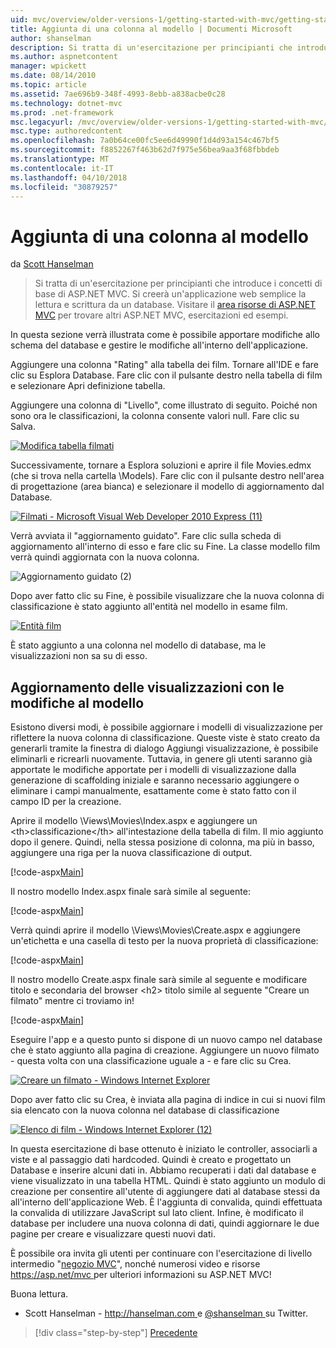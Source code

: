 ```yaml
---
uid: mvc/overview/older-versions-1/getting-started-with-mvc/getting-started-with-mvc-part8
title: Aggiunta di una colonna al modello | Documenti Microsoft
author: shanselman
description: Si tratta di un'esercitazione per principianti che introduce i concetti di base di ASP.NET MVC. Creare un'applicazione web semplice la lettura e scrittura da un database.
ms.author: aspnetcontent
manager: wpickett
ms.date: 08/14/2010
ms.topic: article
ms.assetid: 7ae696b9-348f-4993-8ebb-a838acbe0c28
ms.technology: dotnet-mvc
ms.prod: .net-framework
msc.legacyurl: /mvc/overview/older-versions-1/getting-started-with-mvc/getting-started-with-mvc-part8
msc.type: authoredcontent
ms.openlocfilehash: 7a0b64ce00fc5ee6d49990f1d4d93a154c467bf5
ms.sourcegitcommit: f8852267f463b62d7f975e56bea9aa3f68fbbdeb
ms.translationtype: MT
ms.contentlocale: it-IT
ms.lasthandoff: 04/10/2018
ms.locfileid: "30879257"
---
```

<a name="adding-a-column-to-the-model"></a>Aggiunta di una colonna al modello
====================
da [Scott Hanselman](https://github.com/shanselman)

> Si tratta di un'esercitazione per principianti che introduce i concetti di base di ASP.NET MVC. Si creerà un'applicazione web semplice la lettura e scrittura da un database. Visitare il [area risorse di ASP.NET MVC](../../../index.md) per trovare altri ASP.NET MVC, esercitazioni ed esempi.


In questa sezione verrà illustrata come è possibile apportare modifiche allo schema del database e gestire le modifiche all'interno dell'applicazione.

Aggiungere una colonna "Rating" alla tabella dei film. Tornare all'IDE e fare clic su Esplora Database. Fare clic con il pulsante destro nella tabella di film e selezionare Apri definizione tabella.

Aggiungere una colonna di "Livello", come illustrato di seguito. Poiché non sono ora le classificazioni, la colonna consente valori null. Fare clic su Salva.

[![Modifica tabella filmati](getting-started-with-mvc-part8/_static/image2.png)](getting-started-with-mvc-part8/_static/image1.png)

Successivamente, tornare a Esplora soluzioni e aprire il file Movies.edmx (che si trova nella cartella \Models). Fare clic con il pulsante destro nell'area di progettazione (area bianca) e selezionare il modello di aggiornamento dal Database.

[![Filmati - Microsoft Visual Web Developer 2010 Express (11)](getting-started-with-mvc-part8/_static/image4.png)](getting-started-with-mvc-part8/_static/image3.png)

Verrà avviata il "aggiornamento guidato". Fare clic sulla scheda di aggiornamento all'interno di esso e fare clic su Fine. La classe modello film verrà quindi aggiornata con la nuova colonna.

![Aggiornamento guidato (2)](getting-started-with-mvc-part8/_static/image5.png)

Dopo aver fatto clic su Fine, è possibile visualizzare che la nuova colonna di classificazione è stato aggiunto all'entità nel modello in esame film.

[![Entità film](getting-started-with-mvc-part8/_static/image7.png)](getting-started-with-mvc-part8/_static/image6.png)

È stato aggiunto a una colonna nel modello di database, ma le visualizzazioni non sa su di esso.

## <a name="update-views-with-model-changes"></a>Aggiornamento delle visualizzazioni con le modifiche al modello

Esistono diversi modi, è possibile aggiornare i modelli di visualizzazione per riflettere la nuova colonna di classificazione. Queste viste è stato creato da generarli tramite la finestra di dialogo Aggiungi visualizzazione, è possibile eliminarli e ricrearli nuovamente. Tuttavia, in genere gli utenti saranno già apportate le modifiche apportate per i modelli di visualizzazione dalla generazione di scaffolding iniziale e saranno necessario aggiungere o eliminare i campi manualmente, esattamente come è stato fatto con il campo ID per la creazione.

Aprire il modello \Views\Movies\Index.aspx e aggiungere un &lt;th&gt;classificazione&lt;/th&gt; all'intestazione della tabella di film. Il mio aggiunto dopo il genere. Quindi, nella stessa posizione di colonna, ma più in basso, aggiungere una riga per la nuova classificazione di output.

[!code-aspx[Main](getting-started-with-mvc-part8/samples/sample1.aspx)]

Il nostro modello Index.aspx finale sarà simile al seguente:

[!code-aspx[Main](getting-started-with-mvc-part8/samples/sample2.aspx)]

Verrà quindi aprire il modello \Views\Movies\Create.aspx e aggiungere un'etichetta e una casella di testo per la nuova proprietà di classificazione:

[!code-aspx[Main](getting-started-with-mvc-part8/samples/sample3.aspx)]

Il nostro modello Create.aspx finale sarà simile al seguente e modificare titolo e secondaria del browser &lt;h2&gt; titolo simile al seguente "Creare un filmato" mentre ci troviamo in!

[!code-aspx[Main](getting-started-with-mvc-part8/samples/sample4.aspx)]

Eseguire l'app e a questo punto si dispone di un nuovo campo nel database che è stato aggiunto alla pagina di creazione. Aggiungere un nuovo filmato - questa volta con una classificazione uguale a - e fare clic su Crea.

[![Creare un filmato - Windows Internet Explorer](getting-started-with-mvc-part8/_static/image9.png)](getting-started-with-mvc-part8/_static/image8.png)

Dopo aver fatto clic su Crea, è inviata alla pagina di indice in cui si nuovi film sia elencato con la nuova colonna nel database di classificazione

[![Elenco di film - Windows Internet Explorer (12)](getting-started-with-mvc-part8/_static/image11.png)](getting-started-with-mvc-part8/_static/image10.png)

In questa esercitazione di base ottenuto è iniziato le controller, associarli a viste e al passaggio dati hardcoded. Quindi è creato e progettato un Database e inserire alcuni dati in. Abbiamo recuperati i dati dal database e viene visualizzato in una tabella HTML. Quindi è stato aggiunto un modulo di creazione per consentire all'utente di aggiungere dati al database stessi da all'interno dell'applicazione Web. È l'aggiunta di convalida, quindi effettuata la convalida di utilizzare JavaScript sul lato client. Infine, è modificato il database per includere una nuova colonna di dati, quindi aggiornare le due pagine per creare e visualizzare questi nuovi dati.

È possibile ora invita gli utenti per continuare con l'esercitazione di livello intermedio "[negozio MVC](../../older-versions/mvc-music-store/mvc-music-store-part-1.md)", nonché numerosi video e risorse [ https://asp.net/mvc ](https://asp.net/mvc) per ulteriori informazioni su ASP.NET MVC!

Buona lettura.

- Scott Hanselman - [ http://hanselman.com ](http://hanselman.com) e [ @shanselman ](http://twitter.com/shanselman) su Twitter.

> [!div class="step-by-step"]
> [Precedente](getting-started-with-mvc-part7.md)
